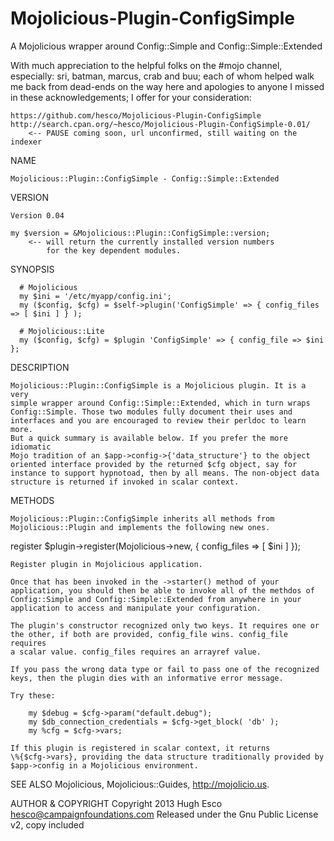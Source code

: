 Mojolicious-Plugin-ConfigSimple
===============================

A Mojolicious wrapper around Config::Simple and Config::Simple::Extended

With much appreciation to the helpful folks on the #mojo channel,
especially: sri, batman, marcus, crab and buu; each of whom helped 
walk me back from dead-ends on the way here and apologies to anyone 
I missed in these acknowledgements; I offer for your consideration:

    https://github.com/hesco/Mojolicious-Plugin-ConfigSimple
    http://search.cpan.org/~hesco/Mojolicious-Plugin-ConfigSimple-0.01/ 
        <-- PAUSE coming soon, url unconfirmed, still waiting on the indexer

NAME

    Mojolicious::Plugin::ConfigSimple - Config::Simple::Extended

VERSION

    Version 0.04

    my $version = &Mojolicious::Plugin::ConfigSimple::version; 
        <-- will return the currently installed version numbers 
            for the key dependent modules.

SYNOPSIS

      # Mojolicious
      my $ini = '/etc/myapp/config.ini';
      my ($config, $cfg) = $self->plugin('ConfigSimple' => { config_files => [ $ini ] } );

      # Mojolicious::Lite
      my ($config, $cfg) = $plugin 'ConfigSimple' => { config_file => $ini };

DESCRIPTION

    Mojolicious::Plugin::ConfigSimple is a Mojolicious plugin. It is a very
    simple wrapper around Config::Simple::Extended, which in turn wraps
    Config::Simple. Those two modules fully document their uses and
    interfaces and you are encouraged to review their perldoc to learn more.
    But a quick summary is available below. If you prefer the more idiomatic
    Mojo tradition of an $app->config->{'data_structure'} to the object
    oriented interface provided by the returned $cfg object, say for
    instance to support hypnotoad, then by all means. The non-object data
    structure is returned if invoked in scalar context.

METHODS

    Mojolicious::Plugin::ConfigSimple inherits all methods from
    Mojolicious::Plugin and implements the following new ones.

  register
      $plugin->register(Mojolicious->new, { config_files => [ $ini ] });

    Register plugin in Mojolicious application.

    Once that has been invoked in the ->starter() method of your
    application, you should then be able to invoke all of the methdos of
    Config::Simple and Config::Simple::Extended from anywhere in your
    application to access and manipulate your configuration.

    The plugin's constructor recognized only two keys. It requires one or
    the other, if both are provided, config_file wins. config_file requires
    a scalar value. config_files requires an arrayref value.

    If you pass the wrong data type or fail to pass one of the recognized
    keys, then the plugin dies with an informative error message.

    Try these:

        my $debug = $cfg->param("default.debug");
        my $db_connection_credentials = $cfg->get_block( 'db' );
        my %cfg = $cfg->vars;

    If this plugin is registered in scalar context, it returns
    \%{$cfg->vars}, providing the data structure traditionally provided by
    $app->config in a Mojolicious environment.

SEE ALSO
    Mojolicious, Mojolicious::Guides, <http://mojolicio.us>.

AUTHOR & COPYRIGHT
    Copyright 2013 
    Hugh Esco <hesco@campaignfoundations.com>
    Released under the Gnu Public License v2, copy included


